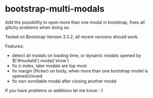 # bootstrap-multi-modals
Add the possibility to open more than one modal in bootstrap, fixes all glitchy problems when doing so.

Tested on Bootstrap Version 3.3.2, all recent versions should work.

Features:
 - detect all modals on loading time, or dynamic modals opened by $('#modalid').modal('show')
 - fix z-index, later modals are top most
 - fix margin (flicker) on body, when more than one bootstrap model is opened/closed
 - fix non-scrollable modal after closing another modal

If you have problems or additions let me know :-)

